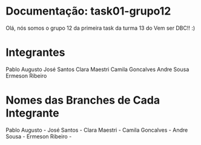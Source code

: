 # Documentação: task01-grupo12
Olá, nós somos o grupo 12 da primeira task da turma 13 do Vem ser DBC!! :)


# Integrantes 
Pablo Augusto
José Santos 
Clara Maestri
Camila Goncalves
Andre Sousa
Ermeson Ribeiro

# Nomes das Branches de Cada Integrante

Pablo Augusto -
José Santos -
Clara Maestri -
Camila Goncalves -
Andre Sousa -
Ermeson Ribeiro - 
